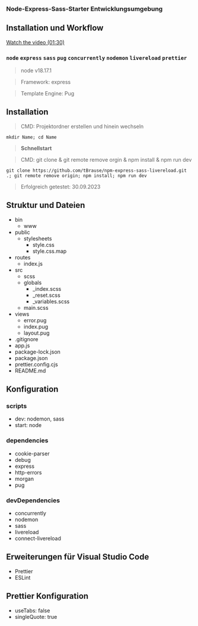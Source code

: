 ### Node-Express-Sass-Starter Entwicklungsumgebung

## Installation und Workflow

[Watch the video (01:30)](https://drive.google.com/file/d/1-HynwJ0JPOB3K6Z7YV7rRze5SlvdKHq5/view?usp=sharing)

### `node` `express` `sass` `pug` `concurrently` `nodemon` `livereload` `prettier`

> node v18.17.1

> Framework: express

> Template Engine: Pug

## Installation

> CMD: Projektordner erstellen und hinein wechseln

    mkdir Name; cd Name

> **Schnellstart**

> CMD: git clone & git remote remove orgin & npm install & npm run dev

    git clone https://github.com/tBrause/npm-express-sass-livereload.git .; git remote remove origin; npm install; npm run dev

> Erfolgreich getestet: 30.09.2023

## Struktur und Dateien

- bin
  - www
- public
  - stylesheets
    - style.css
    - style.css.map
- routes
  - index.js
- src
  - scss
  - globals
    - \_index.scss
    - \_reset.scss
    - \_variables.scss
  - main.scss
- views
  - error.pug
  - index.pug
  - layout.pug
- .gitignore
- app.js
- package-lock.json
- package.json
- prettier.config.cjs
- README.md

## Konfiguration

### scripts

- dev: nodemon, sass
- start: node

### dependencies

- cookie-parser
- debug
- express
- http-errors
- morgan
- pug

### devDependencies

- concurrently
- nodemon
- sass
- livereload
- connect-livereload

## Erweiterungen für Visual Studio Code

- Prettier
- ESLint

## Prettier Konfiguration

- useTabs: false
- singleQuote: true
